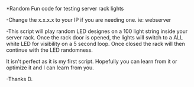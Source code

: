 *Random Fun code for testing server rack lights


-Change the x.x.x.x to your IP if you are needing one. ie: webserver


-This script will play random LED designes on a 100 light string inside your server rack. Once the rack door is opened,
 the lights will switch to a ALL white LED for visibility on a 5 second loop. Once closed the rack will then continue 
 with the LED randomness.


It isn't perfect as it is my first script. Hopefully you can learn from it or optimize it and I can learn from you.


-Thanks D.